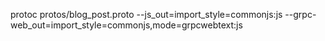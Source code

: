 protoc protos/blog_post.proto 
--js_out=import_style=commonjs:js 
--grpc-web_out=import_style=commonjs,mode=grpcwebtext:js